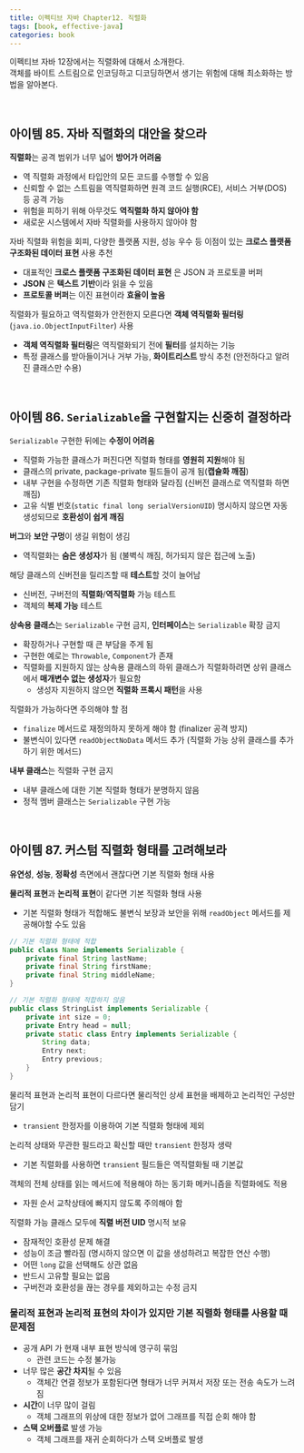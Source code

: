 ```yaml
---
title: 이펙티브 자바 Chapter12. 직렬화
tags: [book, effective-java]
categories: book
---
```



이펙티브 자바 12장에서는 직렬화에 대해서 소개한다.   
객체를 바이트 스트림으로 인코딩하고 디코딩하면서 생기는 위험에 대해 최소화하는 방법을 알아본다.

<!--more-->

<br/>

## 아이템 85. 자바 직렬화의 대안을 찾으라

**직렬화**는 공격 범위가 너무 넓어 **방어가 어려움**
- 역 직렬화 과정에서 타입안의 모든 코드를 수행할 수 있음
- 신뢰할 수 없는 스트림을 역직렬화하면 원격 코드 실행(RCE), 서비스 거부(DOS) 등 공격 가능
- 위험을 피하기 위해 아무것도 **역직렬화 하지 않아야 함**
- 새로운 시스템에서 자바 직렬화를 사용하지 않아야 함

자바 직렬화 위험을 회피, 다양한 플랫폼 지원, 성능 우수 등 이점이 있는 **크로스 플랫폼 구조화된 데이터 표현** 사용 추천
- 대표적인 **크로스 플랫폼 구조화된 데이터 표현** 은 JSON 과 프로토콜 버퍼
- **JSON** 은 **텍스트 기반**이라 읽을 수 있음
- **프로토콜 버퍼**는 이진 표현이라 **효율이 높음**

직렬화가 필요하고 역직렬화가 안전한지 모른다면 **객체 역직렬화 필터링**(`java.io.ObjectInputFilter`) 사용
- **객체 역직렬화 필터링**은 역직렬화되기 전에 **필터**를 설치하는 기능
- 특정 클래스를 받아들이거나 거부 가능, **화이트리스트** 방식 추천 (안전하다고 알려진 클래스만 수용)

<br/>

## 아이템 86. `Serializable`을 구현할지는 신중히 결정하라

`Serializable` 구현한 뒤에는 **수정이 어려움**
- 직렬화 가능한 클래스가 퍼진다면 직렬화 형태를 **영원히 지원**해야 됨
- 클래스의 private, package-private 필드들이 공개 됨(**캡슐화 깨짐**)
- 내부 구현을 수정하면 기존 직렬화 형태와 달라짐 (신버전 클래스로 역직렬화 하면 깨짐)
- 고유 식별 번호(`static final long serialVersionUID`) 명시하지 않으면 자동 생성되므로 **호환성이 쉽게 깨짐**

**버그**와 **보안 구멍**이 생길 위험이 생김
- 역직렬화는 **숨은 생성자**가 됨 (불벽식 깨짐, 허가되지 않은 접근에 노출)

해당 클래스의 신버전을 릴리즈할 때 **테스트**할 것이 늘어남
- 신버전, 구버전의 **직렬화**/**역직렬화** 가능 테스트
- 객체의 **복제 가능** 테스트

**상속용 클래스**는 `Serializable` 구현 금지, **인터페이스**는 `Serializable` 확장 금지
- 확장하거나 구현할 때 큰 부담을 주게 됨
- 구현한 예로는 `Throwable`, `Component`가 존재
- 직렬화를 지원하지 않는 상속용 클래스의 하위 클래스가 직렬화하려면 상위 클래스에서 **매개변수 없는 생성자**가 필요함
  - 생성자 지원하지 않으면 **직렬화 프록시 패턴**을 사용

직렬화가 가능하다면 주의해야 할 점
- `finalize` 메서드로 재정의하지 못하게 해야 함 (finalizer 공격 방지)
- 불변식이 있다면 `readObjectNoData` 메서드 추가 (직렬화 가능 상위 클래스를 추가하기 위한 메서드)

**내부 클래스**는 직렬화 구현 금지
- 내부 클래스에 대한 기본 직렬화 형태가 분명하지 않음
- 정적 멤버 클래스는 `Serializable` 구현 가능

<br/>

## 아이템 87. 커스텀 직렬화 형태를 고려해보라

**유연성**, **성능**, **정확성** 측면에서 괜찮다면 기본 직렬화 형태 사용

**물리적 표현**과 **논리적 표현**이 같다면 기본 직렬화 형태 사용  
- 기본 직렬화 형태가 적합해도 불변식 보장과 보안을 위해 `readObject` 메서드를 제공해야할 수도 있음
```java
// 기본 직렬화 형태에 적합
public class Name implements Serializable {
    private final String lastName;
    private final String firstName;
    private final String middleName; 
}

// 기본 직렬화 형태에 적합하지 않음
public class StringList implements Serializable {
    private int size = 0;
    private Entry head = null;
    private static class Entry implements Serializable {
        String data;
        Entry next;
        Entry previous;
    }
}
```

물리적 표현과 논리적 표현이 다르다면 물리적인 상세 표현을 배제하고 논리적인 구성만 담기
- `transient` 한정자를 이용하여 기본 직렬화 형태에 제외

논리적 상태와 무관한 필드라고 확신할 때만 `transient` 한정자 생략
- 기본 직렬화를 사용하면 `transient` 필드들은 역직렬화될 때 기본값

객체의 전체 상태를 읽는 메서드에 적용해야 하는 동기화 메커니즘을 직렬화에도 적용
- 자원 순서 교착상태에 빠지지 않도록 주의해야 함

직렬화 가능 클래스 모두에 **직렬 버전 UID** 명시적 보유
- 잠재적인 호환성 문제 해결
- 성능이 조금 빨라짐 (명시하지 않으면 이 값을 생성하려고 복잡한 연산 수행)
- 어떤 `long` 값을 선택해도 상관 없음
- 반드시 고유할 필요는 없음
- 구버전과 호환성을 끊는 경우를 제외하고는 수정 금지

### 물리적 표현과 논리적 표현의 차이가 있지만 기본 직렬화 형태를 사용할 때 문제점
- 공개 API 가 현재 내부 표현 방식에 영구히 묶임
  - 관련 코드는 수정 불가능
- 너무 많은 **공간 차지**될 수 있음
  - 객체간 연결 정보가 포함된다면 형태가 너무 커져서 저장 또는 전송 속도가 느려짐 
- **시간**이 너무 많이 걸림
  - 객체 그래프의 위상에 대한 정보가 없어 그래프를 직접 순회 해야 함
- **스택 오버플로** 발생 가능
  - 객체 그래프를 재귀 순회하다가 스택 오버플로 발생

  